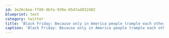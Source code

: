 ```yaml
---
id: 2e26c6ee-ff89-4bfe-939e-0547ad032402
blueprint: text
category: twitter
title: 'Black Friday: Because only in America people trample each other for sales one day after being thankful for what they have.'
caption: 'Black Friday: Because only in America people trample each other for sales one day after being thankful for what they have.'
---
```

